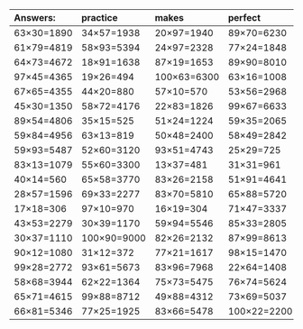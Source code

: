 | Answers: | practice | makes | perfect | ! |
| :--- | :--- | :--- | :--- | :--- |
| 63×30=1890 | 34×57=1938 | 20×97=1940 | 89×70=6230 | 56×20=1120 | 
| 61×79=4819 | 58×93=5394 | 24×97=2328 | 77×24=1848 | 18×13=234 | 
| 64×73=4672 | 18×91=1638 | 87×19=1653 | 89×90=8010 | 62×89=5518 | 
| 97×45=4365 | 19×26=494 | 100×63=6300 | 63×16=1008 | 84×74=6216 | 
| 67×65=4355 | 44×20=880 | 57×10=570 | 53×56=2968 | 94×55=5170 | 
| 45×30=1350 | 58×72=4176 | 22×83=1826 | 99×67=6633 | 82×26=2132 | 
| 89×54=4806 | 35×15=525 | 51×24=1224 | 59×35=2065 | 64×79=5056 | 
| 59×84=4956 | 63×13=819 | 50×48=2400 | 58×49=2842 | 93×13=1209 | 
| 59×93=5487 | 52×60=3120 | 93×51=4743 | 25×29=725 | 51×97=4947 | 
| 83×13=1079 | 55×60=3300 | 13×37=481 | 31×31=961 | 54×63=3402 | 
| 40×14=560 | 65×58=3770 | 83×26=2158 | 51×91=4641 | 35×87=3045 | 
| 28×57=1596 | 69×33=2277 | 83×70=5810 | 65×88=5720 | 45×67=3015 | 
| 17×18=306 | 97×10=970 | 16×19=304 | 71×47=3337 | 70×57=3990 | 
| 43×53=2279 | 30×39=1170 | 59×94=5546 | 85×33=2805 | 46×65=2990 | 
| 30×37=1110 | 100×90=9000 | 82×26=2132 | 87×99=8613 | 70×59=4130 | 
| 90×12=1080 | 31×12=372 | 77×21=1617 | 98×15=1470 | 32×87=2784 | 
| 99×28=2772 | 93×61=5673 | 83×96=7968 | 22×64=1408 | 20×18=360 | 
| 58×68=3944 | 62×22=1364 | 75×73=5475 | 76×74=5624 | 60×87=5220 | 
| 65×71=4615 | 99×88=8712 | 49×88=4312 | 73×69=5037 | 41×26=1066 | 
| 66×81=5346 | 77×25=1925 | 83×66=5478 | 100×22=2200 | 80×90=7200 | 
